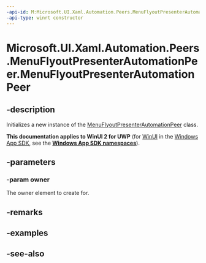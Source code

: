 ```yaml
---
-api-id: M:Microsoft.UI.Xaml.Automation.Peers.MenuFlyoutPresenterAutomationPeer.#ctor(Microsoft.UI.Xaml.Controls.MenuFlyoutPresenter)
-api-type: winrt constructor
---
```


<!-- Method syntax
public MenuFlyoutPresenterAutomationPeer(Windows.UI.Xaml.Controls.MenuFlyoutPresenter owner)
-->

# Microsoft.UI.Xaml.Automation.Peers.MenuFlyoutPresenterAutomationPeer.MenuFlyoutPresenterAutomationPeer

## -description
Initializes a new instance of the [MenuFlyoutPresenterAutomationPeer](menuflyoutpresenterautomationpeer.md) class.

**This documentation applies to WinUI 2 for UWP** (for [WinUI](/windows/apps/winui/winui3/) in the [Windows App SDK](/windows/apps/windows-app-sdk/), see the **[Windows App SDK namespaces](/windows/windows-app-sdk/api/winrt/)**).

## -parameters
### -param owner
The owner element to create for.

## -remarks

## -examples

## -see-also
